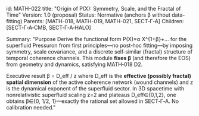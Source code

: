 id: MATH-022
title: "Origin of P(X): Symmetry, Scale, and the Fractal of Time"
Version: 1.0 (proposal)
Status: Normative (anchors β without data-fitting)
Parents: [MATH-018, MATH-019, MATH-021, SECT‑Γ‑A]
Children: [SECT‑Γ‑A‑CMB, SECT‑Γ‑A‑HALO]

Summary: "Purpose
Derive the functional form P(X)=α X^{1+β}+… for the superfluid Pressuron from first principles—no post‑hoc fitting—by imposing symmetry, scale covariance, and a discrete self‑similar (fractal) structure of temporal coherence channels. This module **fixes β** (and therefore the EOS) from geometry and dynamics, satisfying MATH‑018 D2.

Executive result
β = D_eff / z
where D_eff is the **effective (possibly fractal) spatial dimension** of the active coherence network (wound channels) and z is the dynamical exponent of the superfluid sector. In 3D spacetime with nonrelativistic superfluid scaling z=2 and plateaus D_eff∈{0,1,2}, one obtains β∈{0, 1/2, 1}—exactly the rational set allowed in SECT‑Γ‑A. No calibration needed."